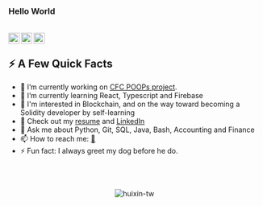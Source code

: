 ### Hello World

</br>
<a href="https://linkedin.com/in/hui-xin-yang">
  <img align="left" alt="Huixin Yang LinkedIn" width="22px" src="https://img.icons8.com/nolan/512/linkedin-circled.png"/>
</a> 
<a href="https://huixin-tw.github.io/Resume">
  <img align="left" alt="Huixin Yang Github" width="22px" src="https://img.icons8.com/nolan/512/github.png"/>
</a>  
<a href="https://huixin.notion.site">
  <img align="left" alt="Huixin Yang Notion" width="22px" src="[https://img.icons8.com/nolan/512/github.png](https://img.icons8.com/nolan/512/notion.png)"/>
</a> 


<!--
**HUIXIN-TW/HUIXIN-TW** is a ✨ _special_ ✨ repository because its `README.md` (this file) appears on your GitHub profile.
-->

</br>

<div>
  <h2>⚡️ A Few Quick Facts</h2>
  <ul>
    <li> 🔭 I’m currently working on <a href="https://github.com/codersforcauses/poops">CFC POOPs project</a>.</li>
    <li> 🌱 I’m currently learning React, Typescript and Firebase</li>
    <li> 🎯 I'm interested in Blockchain, and on the way toward becoming a Solidity developer by self-learning</li>
    <li> 📝 Check out my <a href="https://huixin-tw.github.io/Resume/">resume</a> and <a href="https://linkedin.com/in/hui-xin-yang">LinkedIn</a></li>
    <li> 💬 Ask me about Python, Git, SQL, Java, Bash, Accounting and Finance</li>
    <li> 📫 How to reach me: <a href="mailto:huixin.yang.tw@gmail.com">📧</a></li>
    <li> ⚡ Fun fact: I always greet my dog before he do.</li>
  </ul>
</div>

</br>
</br>

<p align="center"> <img src="https://github-readme-stats.vercel.app/api?username=HUIXIN-TW&show_icons=true&theme=great-gatsby" alt="huixin-tw" />

<img width="0" src="https://visitor-badge.glitch.me/badge?page_id=huixin-tw.huixin-tw" />
